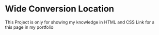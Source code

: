 # Wide Conversion Location

This Project is only for showing my knowledge in HTML and CSS
Link for a this page in my portfolio
